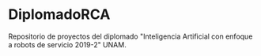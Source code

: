 # DiplomadoRCA
Repositorio de proyectos del diplomado "Inteligencia Artificial con enfoque a robots de servicio 2019-2" UNAM.

